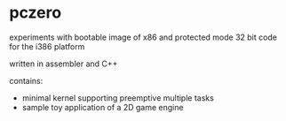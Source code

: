 # pczero
experiments with bootable image of x86 and protected mode 32 bit code for the i386 platform

written in assembler and C++

contains:
* minimal kernel supporting preemptive multiple tasks
* sample toy application of a 2D game engine
